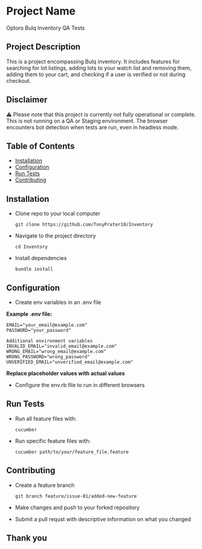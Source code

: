 # Project Name

Optoro Bulq Inventory QA Tests

## Project Description

This is a project encompassing Bulq inventory. It includes features for searching for lot listings, 
adding lots to your watch list and removing them, adding them to your cart, and checking if a user is verified
or not during checkout.

## Disclaimer

⚠️ Please note that this project is currently not fully operational or complete. This is not running on a QA or Staging environment.
The browser encounters bot detection when tests are run, even in headless mode.

## Table of Contents
- [Installation](#installation)
- [Configuration](#configuration)
- [Run Tests](#runtests)
- [Contributing](#contributing)


## Installation

 - Clone repo to your local computer
	```
	git clone https://github.com/TonyPrater10/Inventory
	```

 - Navigate to the project directory
	```
	cd Inventory
	```

 - Install dependencies
	```
	bundle install
	```

## Configuration
- Create env variables in an .env file
	
**Example .env file:**
	
	EMAIL="your_email@example.com"
	PASSWORD="your_password"
	
	Additional environment variables
	INVALID_EMAIL="invalid_email@example.com"
	WRONG_EMAIL="wrong_email@example.com"
	WRONG_PASSWORD="wrong_password"
	UNVERIFIED_EMAIL="unverified_email@example.com"
	
**Replace placeholder values with actual values**
	
	
	
- Configure the env.rb file to run in different browsers

## Run Tests

 - Run all feature files with:
	```
	cucumber
	```
 - Run specific feature files with:
 
	```
	cucumber path/to/your/feature_file.feature
	```

## Contributing

 - Create a feature branch
	```
	git branch feature/issue-01/added-new-feature
	```
 - Make changes and push to your forked repository

 - Submit a pull requst with descriptive information on what you changed


## Thank you